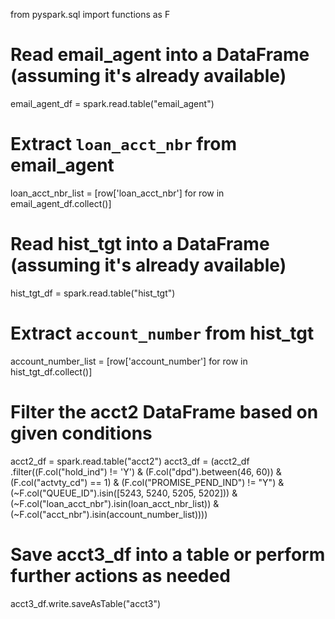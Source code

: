 from pyspark.sql import functions as F

# Read email_agent into a DataFrame (assuming it's already available)
email_agent_df = spark.read.table("email_agent")

# Extract `loan_acct_nbr` from email_agent
loan_acct_nbr_list = [row['loan_acct_nbr'] for row in email_agent_df.collect()]

# Read hist_tgt into a DataFrame (assuming it's already available)
hist_tgt_df = spark.read.table("hist_tgt")

# Extract `account_number` from hist_tgt
account_number_list = [row['account_number'] for row in hist_tgt_df.collect()]

# Filter the acct2 DataFrame based on given conditions
acct2_df = spark.read.table("acct2")
acct3_df = (acct2_df
            .filter((F.col("hold_ind") != 'Y') & 
                    (F.col("dpd").between(46, 60)) & 
                    (F.col("actvty_cd") == 1) &
                    (F.col("PROMISE_PEND_IND") != "Y") & 
                    (~F.col("QUEUE_ID").isin([5243, 5240, 5205, 5202])) & 
                    (~F.col("loan_acct_nbr").isin(loan_acct_nbr_list)) & 
                    (~F.col("acct_nbr").isin(account_number_list))))

# Save acct3_df into a table or perform further actions as needed
acct3_df.write.saveAsTable("acct3")

